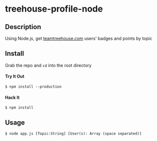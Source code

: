 # treehouse-profile-node

## Description

Using Node.js, get [teamtreehouse.com](http://teamtreehouse.com) users' badges and points by topic

## Install

Grab the repo and `cd` into the root directory

#### Try It Out

```
$ npm install --production
```

#### Hack It
```
$ npm install
```

## Usage

```
$ node app.js [Topic:String] [User(s): Array (space separated)]
```
